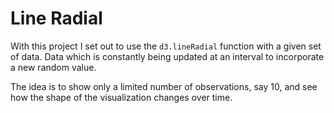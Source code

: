 # Line Radial

With this project I set out to use the `d3.lineRadial` function with a given set of data. Data which is constantly being updated at an interval to incorporate a new random value.

The idea is to show only a limited number of observations, say 10, and see how the shape of the visualization changes over time.
